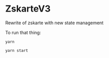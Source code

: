 # ZskarteV3

Rewrite of zskarte with new state management

To run that thing:

`yarn`

`yarn start`
